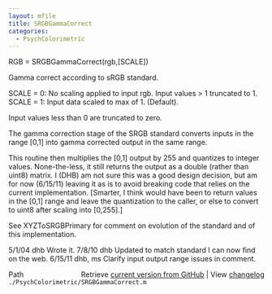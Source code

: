```yaml
---
layout: mfile
title: SRGBGammaCorrect
categories:
  - PsychColorimetric
---
```


RGB = SRGBGammaCorrect\(rgb,\[SCALE\]\)

Gamma correct according to sRGB standard.

SCALE = 0: No scaling applied to input rgb.  Input values \> 1 truncated to 1.
SCALE = 1: Input data scaled to max of 1.  \(Default\).

Input values less than 0 are truncated to zero.

The gamma correction stage of the SRGB standard converts inputs in the
range \[0,1\] into gamma corrected output in the same range.

This routine then multiplies the \[0,1\] output by 255 and quantizes
to integer values.  None\-the\-less, it still returns the output as
a double \(rather than uint8\) matrix.  I \(DHB\) am not sure this was
a good design decision, but am for now \(6/15/11\) leaving it as is
to avoid breaking code that relies on the current implementation.
\[Smarter, I think would have been to return values in the \[0,1\] range
and leave the quantization to the caller, or else to convert to uint8
after scaling into \[0,255\].\]

See XYZToSRGBPrimary for comment on evolution of the standard
and of this implementation.

5/1/04    dhb             Wrote it.
7/8/10    dhb             Updated to match standard I can now find on the web.
6/15/11   dhb, ms         Clarify input output range issues in comment.


<div class="code_header" style="text-align:right;">
  <span style="float:left;">Path&nbsp;&nbsp;</span> <span class="counter">Retrieve <a href=
  "https://raw.github.com/Psychtoolbox-3/Psychtoolbox-3/beta/./PsychColorimetric/SRGBGammaCorrect.m">current version from GitHub</a> | View <a href=
  "https://github.com/Psychtoolbox-3/Psychtoolbox-3/commits/beta/./PsychColorimetric/SRGBGammaCorrect.m">changelog</a></span>
</div>
<div class="code">
  <code>./PsychColorimetric/SRGBGammaCorrect.m</code>
</div>

